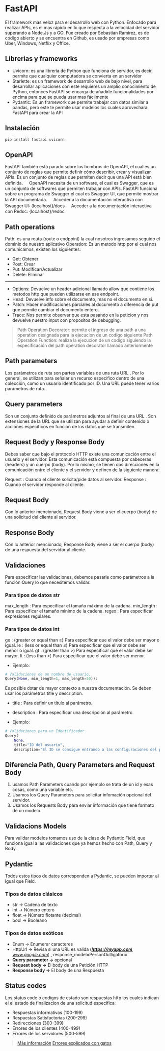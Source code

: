 # FastAPI

El framework mas veloz para el desarrollo web con Python. Enfocado para realizar APIs, es el mas rápido en lo que respecta a la velocidad del servidor superando a Node.Js y a GO. Fue creado por Sebastian Ramirez, es de código abierto y se encuentra en Github, es usado por empresas como Uber, Windows, Netflix y Office.

## Librerias y frameworks

* Uvicorn: es una librería de Python que funciona de servidor, es decir, permite que cualquier computadora se convierta en un servidor
* Starlette: es un framework de desarrollo web de bajo nivel, para desarrollar aplicaciones con este requieres un amplio conocimiento de Python, entonces FastAPI se encarga de añadirle funcionalidades por encima para que se pueda usar mas fácilmente
* Pydantic: Es un framework que permite trabajar con datos similar a pandas, pero este te permite usar modelos los cuales aprovechara FastAPI para crear la API

## Instalación

~~~bash
pip install fastapi uvicorn
~~~

## OpenAPI

FastAPI también está parado sobre los hombros de OpenAPI, el cual es un conjunto de reglas que permite definir cómo describir, crear y visualizar APIs. Es un conjunto de reglas que permiten decir que una API está bien definida.
ㅤ
OpenAPI necesita de un software, el cual es Swagger, que es un conjunto de softwares que permiten trabajar con APIs. FastAPI funciona sobre un programa de Swagger el cual es Swagger UI, que permite mostrar la API documentada.
ㅤ
Acceder a la documentación interactiva con Swagger UI:
{localhost}/docs
ㅤ
Acceder a la documentación interactiva con Redoc:
{localhost}/redoc

## Path operations

Path: es una routa (route o endpoint) la cual nosotros ingresamos seguido el dominio de nuestro aplicativo
Operation: Es un metodo http por el cual nos comunicamos, existen los siguientes:

* Get: Obtener
* Post: Crear
* Put: Modificar/Actualizar
* Delete: Eliminar

---

* Options: Devuelve un header adicional llamado allow que contiene los metodos http que pueden utilizarse en ese endpoint.
* Head: Devuelve info sobre el documento, mas no el documento en si.
* Patch: Hacer modificaciones parciales al documento a diferencia de put que permite cambiar el documento entero.
* Trace: Nos permite observar que esta pasando en la peticion y nos devuelve nuestro input con propositos de debugging.

> Path Operation Decorator: permite el ingreso de una path a una operation designada para la ejecucion de un codigo siguiente
> Path Operation Function: realiza la ejecucion de un codigo siguiendo la especificación del path operation decorator llamado anteriormente

## Path parameters

Los parámetros de ruta son partes variables de una ruta URL . Por lo general, se utilizan para señalar un recurso específico dentro de una colección, como un usuario identificado por ID. Una URL puede tener varios parámetros de ruta.

## Query parameters

Son un conjunto definido de parámetros adjuntos al final de una URL . Son extensiones de la URL que se utilizan para ayudar a definir contenido o acciones específicos en función de los datos que se transmiten.

## Request Body y Response Body

Debes saber que bajo el protocolo HTTP existe una comunicación entre el usuario y el servidor. Esta comunicación está compuesta por cabeceras (headers) y un cuerpo (body). Por lo mismo, se tienen dos direcciones en la comunicación entre el cliente y el servidor y definen de la siguiente manera:

Request : Cuando el cliente solicita/pide datos al servidor.
Response : Cuando el servidor responde al cliente.

## Request Body

Con lo anterior mencionado, Request Body viene a ser el cuerpo (body) de una solicitud del cliente al servidor.

## Response Body

Con lo anterior mencionado, Response Body viene a ser el cuerpo (body) de una respuesta del servidor al cliente.

## Validaciones

Para especificar las validaciones, debemos pasarle como parámetros a la función Query lo que necesitemos validar.

### Para tipos de datos str

max_length : Para especificar el tamaño máximo de la cadena.
min_length : Para especificar el tamaño minimo de la cadena.
regex : Para especificar expresiones regulares.

### Para tipos de datos int

ge : (greater or equal than ≥) Para especificar que el valor debe ser mayor o igual.
le : (less or equal than ≤) Para especificar que el valor debe ser menor o igual.
gt : (greater than >) Para especificar que el valor debe ser mayor.
lt : (less than <) Para especificar que el valor debe ser menor.

* Ejemplo:

~~~python
# Validaciones de un nombre de usuario.
Query(None, min_length=1, max_length=50)):
~~~

Es posible dotar de mayor contexto a nuestra documentación. Se deben usar los parámetros title y description.

* title : Para definir un título al parámetro.
* description : Para especificar una descripción al parámetro.

* Ejemplo:

~~~python
# Validaciones para un Identificador.
Query(
    None, 
    title="ID del usuario", 
    description="El ID se consigue entrando a las configuraciones del perfil")
~~~

## Diferencia Path, Query Parameters and Request Body

1. usamos Path Parameters cuando por ejemplo se trata de un id y esas cosas, como una variable etc.
2. Usamos los Query Parameters para solicitar infomación opcional del servidor.
3. Usamos los Requests Body para enviar información que tiene formato de un modelo.

## Validacions Models

Para validar modelos tomamos uso de la clase de Pydantic Field, que funciona igual a las validaciones que ya hemos hecho con Path, Query y Body.

## Pydantic

Todos estos tipos de datos corresponden a Pydantic, se pueden importar al igual que Field.

### Tipos de datos clásicos

* str → Cadena de texto
* int → Número entero
* float → Número flotante (decimal)
* bool → Booleano

### Tipos de datos exóticos

* Enum → Enumerar caracteres
* HttpUrl → Revisa si una URL es valida (***https://myapp.com***, *www.google.com*)
, response_model=PersonOutligatorio
* **Query parameter ->** opcional
* **Request body ->** El body de una Petición HTTP
* **Response body ->** El body de una Respuesta

## Status codes

Los status code o codigos de estado son respuestas http los cuales indican el el estado de finalizacion de una solicitud especifica:

* Respuestas informativas (100-199)
* Respuestas Satisfactorias (200-299)
* Redirecciones (300-399)
* Errores de los clientes (400-499)
* Errores de los servidores (500-599)

> [Más información](https://developer.mozilla.org/es/docs/Web/HTTP/Status)
> [Errores explicados con gatos](https://http.cat/)
